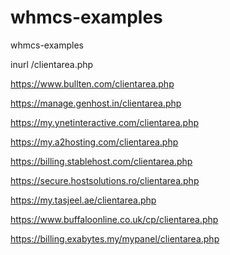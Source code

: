 # whmcs-examples
whmcs-examples

inurl /clientarea.php

https://www.bullten.com/clientarea.php

https://manage.genhost.in/clientarea.php

https://my.ynetinteractive.com/clientarea.php

https://my.a2hosting.com/clientarea.php

https://billing.stablehost.com/clientarea.php

https://secure.hostsolutions.ro/clientarea.php

https://my.tasjeel.ae/clientarea.php

https://www.buffaloonline.co.uk/cp/clientarea.php

https://billing.exabytes.my/mypanel/clientarea.php
